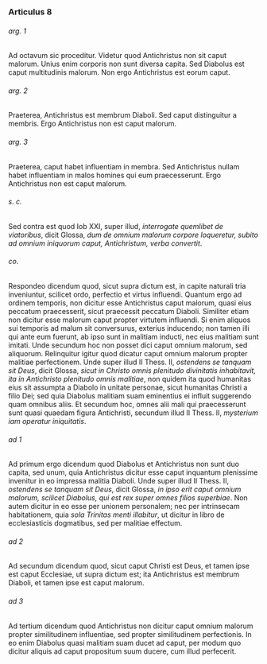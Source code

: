 ### Articulus 8

###### arg. 1
Ad octavum sic proceditur. Videtur quod Antichristus non sit caput malorum. Unius enim corporis non sunt diversa capita. Sed Diabolus est caput multitudinis malorum. Non ergo Antichristus est eorum caput.

###### arg. 2
Praeterea, Antichristus est membrum Diaboli. Sed caput distinguitur a membris. Ergo Antichristus non est caput malorum.

###### arg. 3
Praeterea, caput habet influentiam in membra. Sed Antichristus nullam habet influentiam in malos homines qui eum praecesserunt. Ergo Antichristus non est caput malorum.

###### s. c.
Sed contra est quod Iob XXI, super illud, *interrogate quemlibet de viatoribus*, dicit Glossa, *dum de omnium malorum corpore loqueretur, subito ad omnium iniquorum caput, Antichristum, verba convertit*.

###### co.
Respondeo dicendum quod, sicut supra dictum est, in capite naturali tria inveniuntur, scilicet ordo, perfectio et virtus influendi. Quantum ergo ad ordinem temporis, non dicitur esse Antichristus caput malorum, quasi eius peccatum praecesserit, sicut praecessit peccatum Diaboli. Similiter etiam non dicitur esse malorum caput propter virtutem influendi. Si enim aliquos sui temporis ad malum sit conversurus, exterius inducendo; non tamen illi qui ante eum fuerunt, ab ipso sunt in malitiam inducti, nec eius malitiam sunt imitati. Unde secundum hoc non posset dici caput omnium malorum, sed aliquorum. Relinquitur igitur quod dicatur caput omnium malorum propter malitiae perfectionem. Unde super illud II Thess. II, *ostendens se tanquam sit Deus*, dicit Glossa, *sicut in Christo omnis plenitudo divinitatis inhabitavit, ita in Antichristo plenitudo omnis malitiae*, non quidem ita quod humanitas eius sit assumpta a Diabolo in unitate personae, sicut humanitas Christi a filio Dei; sed quia Diabolus malitiam suam eminentius ei influit suggerendo quam omnibus aliis. Et secundum hoc, omnes alii mali qui praecesserunt sunt quasi quaedam figura Antichristi, secundum illud II Thess. II, *mysterium iam operatur iniquitatis*.

###### ad 1
Ad primum ergo dicendum quod Diabolus et Antichristus non sunt duo capita, sed unum, quia Antichristus dicitur esse caput inquantum plenissime invenitur in eo impressa malitia Diaboli. Unde super illud II Thess. II, *ostendens se tanquam sit Deus*, dicit Glossa, *in ipso erit caput omnium malorum, scilicet Diabolus, qui est rex super omnes filios superbiae*. Non autem dicitur in eo esse per unionem personalem; nec per intrinsecam habitationem, quia *sola Trinitas menti illabitur*, ut dicitur in libro de ecclesiasticis dogmatibus, sed per malitiae effectum.

###### ad 2
Ad secundum dicendum quod, sicut caput Christi est Deus, et tamen ipse est caput Ecclesiae, ut supra dictum est; ita Antichristus est membrum Diaboli, et tamen ipse est caput malorum.

###### ad 3
Ad tertium dicendum quod Antichristus non dicitur caput omnium malorum propter similitudinem influentiae, sed propter similitudinem perfectionis. In eo enim Diabolus quasi malitiam suam ducet ad caput, per modum quo dicitur aliquis ad caput propositum suum ducere, cum illud perfecerit.

